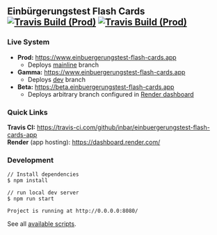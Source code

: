 ## Einbürgerungstest Flash Cards [![Travis Build (Prod)](https://travis-ci.com/inbar/einbuergerungstest-flash-cards-app.svg?branch=mainline)](https://travis-ci.com/inbar/einbuergerungstest-flash-cards-app) [![Travis Build (Prod)](https://travis-ci.com/inbar/einbuergerungstest-flash-cards-app.svg?branch=dev)](https://travis-ci.com/inbar/einbuergerungstest-flash-cards-app)

### Live System
* **Prod:** https://www.einbuergerungstest-flash-cards.app 
  * Deploys [mainline](https://github.com/inbar/einbuergerungstest-flash-cards-app/tree/mainline/) branch  
* **Gamma:** https://www.einbuergerungstest-flash-cards.app 
  * Deploys [dev](https://github.com/inbar/einbuergerungstest-flash-cards-app/tree/dev/) branch  
* **Beta:** https://beta.einbuergerungstest-flash-cards.app 
  * Deploys arbitrary branch configured in [Render dashboard](https://dashboard.render.com/static/srv-bv213aoti7jage0qinqg/settings)


### Quick Links
**Travis CI:** https://travis-ci.com/github/inbar/einbuergerungstest-flash-cards-app  
**Render** (app hosting): https://dashboard.render.com/

### Development
```
// Install dependencies
$ npm install
```

```
// run local dev server
$ npm run start

Project is running at http://0.0.0.0:8080/
```

See all [available scripts](https://github.com/inbar/einbuergerungstest-flash-cards-app/blob/mainline/package.json#L6).

